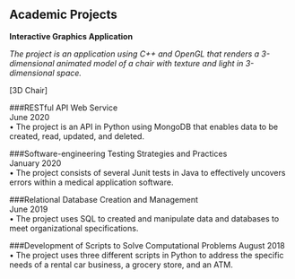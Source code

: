 ## Academic Projects

**Interactive Graphics Application** 							         						            

*The project is an application using C++ and OpenGL that renders a 3-dimensional animated model of a chair with 
texture and light in 3-dimensional space.*

[3D Chair]

###RESTful API Web Service	
June 2020														
•	The project is an API in Python using MongoDB that enables data to be created, read, updated, and deleted.

###Software-engineering Testing Strategies and Practices	
January 2020									
•	The project consists of several Junit tests in Java to effectively uncovers errors within a medical application software.

###Relational Database Creation and Management	
June 2019			
•	The project uses SQL to created and manipulate data and databases to meet organizational specifications.

###Development of Scripts to Solve Computational Problems
August 2018				
•	The project uses three different scripts in Python to address the specific needs of a rental car business, a grocery store, and an ATM.

